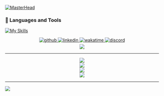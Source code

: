 <!--
**SerkanCicek1/SerkanCicek1** is a ✨ _special_ ✨ repository because its `README.md` (this file) appears on your GitHub profile.

Here are some ideas to get you started:

- 🔭 I’m currently working on ...
- 🌱 I’m currently learning ...
- 👯 I’m looking to collaborate on ...
- 🤔 I’m looking for help with ...
- 💬 Ask me about ...
- 📫 How to reach me: ...
- 😄 Pronouns: ...
- ⚡ Fun fact: ...
-->
[![MasterHead](https://github.com/SerkanCicek1/PaperRockScissors/blob/master/Hi%2C%20I'm%20Serkan.png)](https://github.com/SerkanCicek1)
### 🧰 Languages and Tools
[![My Skills](https://skillicons.dev/icons?i=py,java,idea,git,github,hibernate,postgres,postman,spring,mongodb,html,css,javascript,bootstrap,react&theme=dark)](https://skillicons.dev) 
 
 

<div align="center">
<a href="https://github.com/SerkanCicek1" target="_blank">
<img src=https://img.shields.io/badge/github-%2324292e.svg?&style=for-the-badge&logo=github&logoColor=white alt=github style="margin-bottom: 5px;" />
</a>
<a href="https://linkedin.com/in/cicekserkan" target="_blank">
<img src=https://img.shields.io/badge/linkedin-%231E77B5.svg?&style=for-the-badge&logo=linkedin&logoColor=white alt=linkedin style="margin-bottom: 5px;" />
</a>
<a href="https://wakatime.com/@Seko" target="_blank">
<img src=https://img.shields.io/badge/WakaTime-000000?style=for-the-badge&logo=WakaTime&logoColor=white alt=wakatime style="margin-bottom: 5px;" />
</a>
<a href="https://discordapp.com/channels/@me/sekoozt/" target="_blank">
<img src=https://img.shields.io/badge/Discord-5865F2?style=for-the-badge&logo=discord&logoColor=white alt=discord style="margin-bottom: 5px;" />
</a>
</div>


<div align="center">
<!--<img src="https://visitcount.itsvg.in/api?id=SerkanCicek1&icon=0&color=0" align="center"/>-->
<img src="https://komarev.com/ghpvc/?username=SerkanCicek1&style=flat-square"/>
</div>

<!--
<div align="center">
<img src="https://komarev.com/ghpvc/?username=SerkanCicek1&style=flat-square" align="center" />
</div>
-->
---

<div align="center"><img src="https://github-readme-stats.vercel.app/api?username=SerkanCicek1&show_icons=true&theme=tokyonight&hide_border=true" align="center" /></div> 

<div align="center"><img src="http://github-readme-streak-stats.herokuapp.com?user=SerkanCicek1&theme=tokyonight&hide_border=true&date_format=M%20j%5B%2C%20Y%5D" align="center" /></div> 

<div align="center"><img src="https://github-readme-stats.vercel.app/api/top-langs/?username=SerkanCicek1&theme=tokyonight&layout=compact&hide_border=true" align="center" /></div> 

<div align="center"><img src="https://github-profile-trophy.vercel.app/?username=SerkanCicek1&theme=darkhub&no-frame=true&no-bg=false&margin-w=4&column=-1" align="center" /></div> 
 
 ---
 
<a href="https://wakatime.com"><img src="https://wakatime.com/share/@0f144fc0-8a07-44e0-8f3e-4ae3bfc710e1/4fb6d346-c053-4713-bbd0-c71af81deba0.svg" /></a>
 
